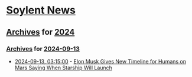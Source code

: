 # [Soylent News](../../../README.md)

## [Archives](../../index.md) for [2024](../index.md)

### [Archives](../../index.md) for [2024-09-13](index.md)

* [2024-09-13, 03:15:00](https://soylentnews.org/article.pl?sid=24/09/12/0219245&from=rss) - [Elon Musk Gives New Timeline for Humans on Mars Saying When Starship Will Launch](https://soylentnews.org/article.pl?sid=24/09/12/0219245&from=rss)
